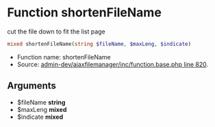Function shortenFileName
===========================

cut the file down to fit the list page



```php
mixed shortenFileName(string $fileName, $maxLeng, $indicate)
```

* Function name: shortenFileName
* Source: [admin-dev/ajaxfilemanager/inc/function.base.php line 820](https://github.com/PrestaShop/PrestaShop/blob/1.5.0.1/admin-dev/ajaxfilemanager/inc/function.base.php#L820).

Arguments
---------

* $fileName **string**
* $maxLeng **mixed**
* $indicate **mixed**

